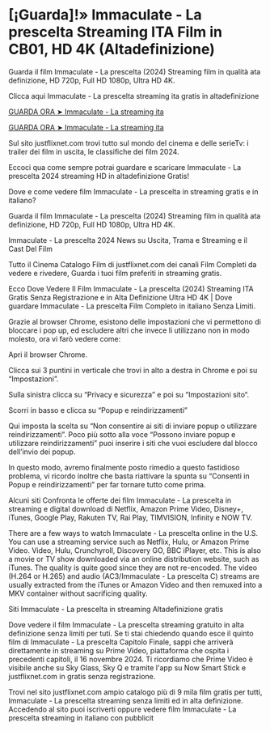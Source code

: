 # [¡Guarda]!» Immaculate - La prescelta Streaming ITA Film in CB01, HD 4K (Altadefinizione)
Guarda il film Immaculate - La prescelta (2024) Streaming film in qualità ata definizione, HD 720p, Full HD 1080p, Ultra HD 4K.

Clicca aqui Immaculate - La prescelta streaming ita gratis in altadefinizione

[GUARDA ORA ➤ Immaculate - La streaming ita](https://www.megavids.online/movie/1041613/immaculate.html?gitr)

[GUARDA ORA ➤ Immaculate - La streaming ita](https://www.megavids.online/movie/1041613/immaculate.html?gitr)

Sul sito justflixnet.com trovi tutto sul mondo del cinema e delle serieTv: i trailer dei film in uscita, le classifiche dei film 2024.

Eccoci qua come sempre potrai guardare e scaricare Immaculate - La prescelta 2024 streaming HD in altadefinizione Gratis!

Dove e come vedere film Immaculate - La prescelta in streaming gratis e in italiano?

Guarda il film Immaculate - La prescelta (2024) Streaming film in qualità ata definizione, HD 720p, Full HD 1080p, Ultra HD 4K.

Immaculate - La prescelta 2024 News su Uscita, Trama e Streaming e il Cast Del Film

Tutto il Cinema Catalogo Film di justflixnet.com dei canali Film Completi da vedere e rivedere, Guarda i tuoi film preferiti in streaming gratis.

Ecco Dove Vedere Il Film Immaculate - La prescelta (2024) Streaming ITA Gratis Senza Registrazione e in Alta Definizione Ultra HD 4K | Dove guardare Immaculate - La prescelta Film Completo in italiano Senza Limiti.

Grazie al browser Chrome, esistono delle impostazioni che vi permettono di bloccare i pop up, ed escludere altri che invece li utilizzano non in modo molesto, ora vi farò vedere come:

Apri il browser Chrome.

Clicca sui 3 puntini in verticale che trovi in alto a destra in Chrome e poi su “Impostazioni”.

Sulla sinistra clicca su “Privacy e sicurezza” e poi su “Impostazioni sito“.

Scorri in basso e clicca su “Popup e reindirizzamenti”

Qui imposta la scelta su “Non consentire ai siti di inviare popup o utilizzare reindirizzamenti”. Poco più sotto alla voce “Possono inviare popup e utilizzare reindirizzamenti” puoi inserire i siti che vuoi escludere dal blocco dell’invio dei popup.

In questo modo, avremo finalmente posto rimedio a questo fastidioso problema, vi ricordo inoltre che basta riattivare la spunta su “Consenti in Popup e reindirizzamenti” per far tornare tutto come prima.

Alcuni siti Confronta le offerte dei film Immaculate - La prescelta in streaming e digital download di Netflix, Amazon Prime Video, Disney+, iTunes, Google Play, Rakuten TV, Rai Play, TIMVISION, Infinity e NOW TV.

There are a few ways to watch Immaculate - La prescelta online in the U.S. You can use a streaming service such as Netflix, Hulu, or Amazon Prime Video. Video, Hulu, Crunchyroll, Discovery GO, BBC iPlayer, etc. This is also a movie or TV show downloaded via an online distribution website, such as iTunes. The quality is quite good since they are not re-encoded. The video (H.264 or H.265) and audio (AC3/Immaculate - La prescelta C) streams are usually extracted from the iTunes or Amazon Video and then remuxed into a MKV container without sacrificing quality.

Siti Immaculate - La prescelta in streaming Altadefinizione gratis

Dove vedere il film Immaculate - La prescelta streaming gratuito in alta definizione senza limiti per tuti. Se ti stai chiedendo quando esce il quinto film di Immaculate - La prescelta Capitolo Finale, sappi che arriverà direttamente in streaming su Prime Video, piattaforma che ospita i precedenti capitoli, il 16 novembre 2024. Ti ricordiamo che Prime Video è visibile anche su Sky Glass, Sky Q e tramite l'app su Now Smart Stick e justflixnet.com in gratis senza registrazione.

Trovi nel sito justflixnet.com ampio catalogo più di 9 mila film gratis per tutti, Immaculate - La prescelta streaming senza limiti ed in alta definizione. Accedendo al sito puoi iscriverti oppure vedere film Immaculate - La prescelta streaming in italiano con pubblicit
